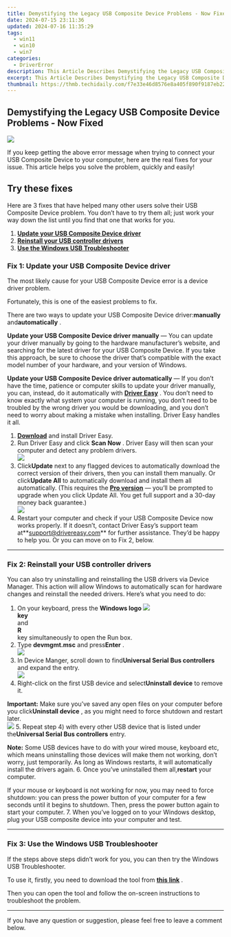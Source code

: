 ```yaml
---
title: Demystifying the Legacy USB Composite Device Problems - Now Fixed!
date: 2024-07-15 23:11:36
updated: 2024-07-16 11:35:29
tags:
  - win11
  - win10
  - win7
categories:
  - DriverError
description: This Article Describes Demystifying the Legacy USB Composite Device Problems - Now Fixed!
excerpt: This Article Describes Demystifying the Legacy USB Composite Device Problems - Now Fixed!
thumbnail: https://thmb.techidaily.com/f7e33e46d8576e8a405f890f9187eb22b423a0b9361503ab0ea4cb809046ec66.jpg
---
```


## Demystifying the Legacy USB Composite Device Problems - Now Fixed

![](https://images.drivereasy.com/wp-content/uploads/2018/08/img_5b6187a52b640.jpg)

 If you keep getting the above error message when trying to connect your USB Composite Device to your computer, here are the real fixes for your issue. This article helps you solve the problem, quickly and easily!

## Try these fixes

 Here are 3 fixes that have helped many other users solve their USB Composite Device problem. You don’t have to try them all; just work your way down the list until you find that one that works for you.

1. **[Update your USB Composite Device driver](https://united.elfm.net/zqobdx)**
2. **[Reinstall your USB controller drivers](https://imp.i110150.net/r5bmpn)**
3. **[Use the Windows USB Troubleshooter](https://ukaidot.sjv.io/daqnoj)**

### Fix 1: Update your USB Composite Device driver

 The most likely cause for your USB Composite Device error is a device driver problem.

Fortunately, this is one of the easiest problems to fix.

 There are two ways to update your USB Composite Device driver:**manually** and**automatically** .

**Update your USB Composite Device driver manually** — You can update your driver manually by going to the hardware manufacturer’s website, and searching for the latest driver for your USB Composite Device. If you take this approach, be sure to choose the driver that’s compatible with the exact model number of your hardware, and your version of Windows.

**Update your USB Composite Device driver automatically** — If you don’t have the time, patience or computer skills to update your driver manually, you can, instead, do it automatically with **[Driver Easy](https://tools.techidaily.com/drivereasy/download/)**  . You don’t need to know exactly what system your computer is running, you don’t need to be troubled by the wrong driver you would be downloading, and you don’t need to worry about making a mistake when installing. Driver Easy handles it all.

1. **[Download](https://tools.techidaily.com/drivereasy/download/)**  and install Driver Easy.
2. Run Driver Easy and click **Scan Now** . Driver Easy will then scan your computer and detect any problem drivers.  
![](https://images.drivereasy.com/wp-content/uploads/2018/10/img_5bb894ac5bd51.jpg)
3. Click**Update** next to any flagged devices to automatically download the correct version of their drivers, then you can install them manually. Or click**Update All** to automatically download and install them all automatically. (This requires the **[Pro version](https://tools.techidaily.com/drivereasy/download/)**  — you’ll be prompted to upgrade when you click Update All. You get full support and a 30-day money back guarantee.)  
![](https://images.drivereasy.com/wp-content/uploads/2018/10/img_5bb894ea5449a.jpg)
4. Restart your computer and check if your USB Composite Device now works properly. If it doesn’t, contact Driver Easy’s support team at**<support@drivereasy.com>** for further assistance. They’d be happy to help you. Or you can move on to Fix 2, below.

---

### Fix 2: Reinstall your USB controller drivers

 You can also try uninstalling and reinstalling the USB drivers via Device Manager. This action will allow Windows to automatically scan for hardware changes and reinstall the needed drivers. Here’s what you need to do:

1. On your keyboard, press the   **Windows logo ![](https://images.drivereasy.com/wp-content/uploads/2018/08/img_5b62735e40ac6.png)**  
**key**  
 and  
**R**  
  key simultaneously to open the Run box.
2. Type **devmgmt.msc** and press**Enter** .  
![](https://images.drivereasy.com/wp-content/uploads/2018/08/img_5b616832c16a0.jpg)
3. In Device Manger, scroll down to find**Universal Serial Bus controllers** and expand the entry.  
![](https://images.drivereasy.com/wp-content/uploads/2018/08/img_5b61714f05a95.jpg)
4. Right-click on the first USB device and select**Uninstall device**  to remove it.  

**Important:** Make sure you’ve saved any open files on your computer before you click**Uninstall device** , as you might need to force shutdown and restart later.  
![](https://images.drivereasy.com/wp-content/uploads/2018/08/img_5b6171a9ae8b0.jpg)
5. Repeat step 4) with every other USB device that is listed under the**Universal Serial Bus controllers** entry.  

**Note:** Some USB devices have to do with your wired mouse, keyboard etc, which means uninstalling those devices will make them not working, don’t worry, just temporarily. As long as Windows restarts, it will automatically install the drivers again.
6. Once you’ve uninstalled them all,**restart** your computer.  

 If your mouse or keyboard is not working for now, you may need to force shutdown: you can press the power button of your computer for a few seconds until it begins to shutdown. Then, press the power button again to start your computer.
7. When you’ve logged on to your Windows desktop, plug your USB composite device into your computer and test.

---

### Fix 3: Use the Windows USB Troubleshooter

 If the steps above steps didn’t work for you, you can then try the Windows USB Troubleshooter.

 To use it, firstly, you need to download the tool from **[this link](https://support.microsoft.com/en-us/help/17614/automatically-diagnose-and-fix-windows-usb-problems)**  .

 Then you can open the tool and follow the on-screen instructions to troubleshoot the problem.

---

 If you have any question or suggestion, please feel free to leave a comment below.

<ins class="adsbygoogle"
     style="display:block"
     data-ad-format="autorelaxed"
     data-ad-client="ca-pub-7571918770474297"
     data-ad-slot="1223367746"></ins>



<ins class="adsbygoogle"
     style="display:block"
     data-ad-client="ca-pub-7571918770474297"
     data-ad-slot="8358498916"
     data-ad-format="auto"
     data-full-width-responsive="true"></ins>
